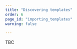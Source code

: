 ```yaml
---
title: "Discovering templates"
order: 6
page_id: "importing_templates"
warning: false

---
```


TBC
